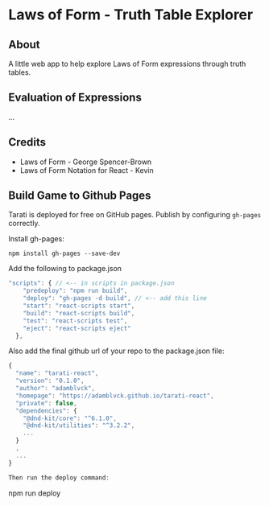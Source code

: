 # Laws of Form - Truth Table Explorer

## About

A little web app to help explore Laws of Form expressions through truth tables.

## Evaluation of Expressions

...

## Credits

- Laws of Form - George Spencer-Brown
- Laws of Form Notation for React - Kevin

## Build Game to Github Pages

Tarati is deployed for free on GitHub pages. Publish by configuring `gh-pages` correctly.

Install gh-pages:

```
npm install gh-pages --save-dev
```

Add the following to package.json

```javascript
"scripts": { // <-- in scripts in package.json
    "predeploy": "npm run build",
    "deploy": "gh-pages -d build", // <-- add this line
    "start": "react-scripts start",
    "build": "react-scripts build",
    "test": "react-scripts test",
    "eject": "react-scripts eject"
  },
```

Also add the final github url of your repo to the package.json file:

```javascript
{
  "name": "tarati-react",
  "version": "0.1.0",
  "author": "adamblvck",
  "homepage": "https://adamblvck.github.io/tarati-react",
  "private": false,
  "dependencies": {
    "@dnd-kit/core": "^6.1.0",
    "@dnd-kit/utilities": "^3.2.2",
    ...
  }
  ,
  ...
}

Then run the deploy command:
```
npm run deploy
```